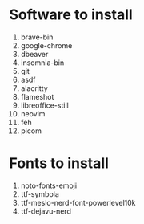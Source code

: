 # Software to install
1. brave-bin
2. google-chrome
3. dbeaver
4. insomnia-bin
5. git
6. asdf
7. alacritty
8. flameshot
9. libreoffice-still
10. neovim
11. feh
12. picom

# Fonts to install
1. noto-fonts-emoji
2. ttf-symbola
3. ttf-meslo-nerd-font-powerlevel10k
4. ttf-dejavu-nerd
